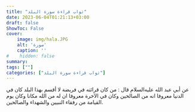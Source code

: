 ```yaml
---
title: "ثواب قراءة سورة البلد"
date: 2023-06-04T01:21:13+03:00
draft: false
ShowToc: False
cover:
    image: img/hala.JPG
    alt: 'صورة'
    caption: ''
#    hidden: false
summary: 
tags: [""]
categories: ["ثواب قراءة سورة البلد"]
---
```

عن أبي عبد الله عليه‌السلام قال : من كان قرائته في فريضة
لا أقسم بهذا البلد كان في الدنيا معروفا انه من الصالحين وكان في الآخرة
معروفا ان له من الله مكانا وكان يوم القيامة من رفقاء النبيين والشهداء
والصالحين.

